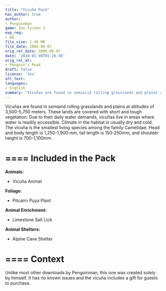```yaml
---
title: "Vicuña Pack"
has_author: true
author:
- Penguinman
game: Zoo Tycoon 2
exp_req:
- AA
file_size: 1.40 MB
file_date: 2006-08-07
orig_rel_date: 2006-08-07
date: '2024-01-08T01:26:36'
orig_rel_at: 
- Penguin's Peak
draft: false
license: 'Yes'
alt_text: 
languages:
- English
summary: "Vicuñas are found in semiarid rolling grasslands and plains at altitudes of 3,500-5,750 meters."
---
```


Vicuñas are found in semiarid rolling grasslands and plains at altitudes of 3,500-5,750 meters. These lands are covered with short and tough vegetation. Due to their daily water demands, vicuñas live in areas where water is readily accessible. Climate in the habitat is usually dry and cold. The vicuña is the smallest living species among the family Camelidae. Head and body length is 1,250-1,900 mm, tail length is 150-250mm, and shoulder height is 700-1,100mm.

====
Included in the Pack
====

**Animals:**
- Vicuña Animal

**Foliage:**
- Pitcairn Puya Plant

**Animal Enrichment:**
- Limestone Salt Lick

**Animal Shelters:**
- Alpine Cave Shelter

====
Context
====

Unlike most other downloads by Penguinman, this one was created solely by himself. It has no known issues and the vicuña includes a gift for guests to purchase.